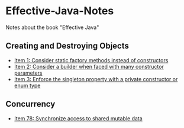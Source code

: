 # Effective-Java-Notes
Notes about the book "Effective Java"

## Creating and Destroying Objects

 - [Item 1: Consider static factory methods instead of constructors](https://github.com/varunu28/Effective-Java-Notes/blob/main/notes/Creating%20and%20Destroying%20Objects/Item%201.md)
  - [Item 2: Consider a builder when faced with many constructor parameters](https://github.com/varunu28/Effective-Java-Notes/blob/main/notes/Creating%20and%20Destroying%20Objects/Item%202.md)
  - [Item 3: Enforce the singleton property with a private constructor or enum type](https://github.com/varunu28/Effective-Java-Notes/blob/main/notes/Creating%20and%20Destroying%20Objects/Item%203.md)


## Concurrency

 - [Item 78: Synchronize access to shared mutable data](https://github.com/varunu28/Effective-Java-Notes/blob/main/notes/Concurrency/Item%2078.md)